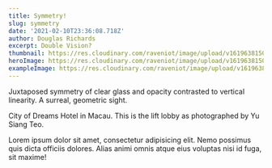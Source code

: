 ```yaml
---
title: Symmetry!
slug: symmetry
date: '2021-02-10T23:36:08.718Z'
author: Douglas Richards
excerpt: Double Vision?
thumbnail: https://res.cloudinary.com/raveniot/image/upload/v1619638150/symmetry_afzqhu.jpg
heroImage: https://res.cloudinary.com/raveniot/image/upload/v1619638150/symmetry_afzqhu.jpg
exampleImage: https://res.cloudinary.com/raveniot/image/upload/v1619638150/symmetry_afzqhu.jpg
---
```


Juxtaposed symmetry of clear glass and opacity contrasted to vertical linearity. A surreal, geometric sight.

City of Dreams Hotel in Macau. This is the lift lobby as photographed by Yu Siang Teo.

Lorem ipsum dolor sit amet, consectetur adipisicing elit. Nemo possimus quis dicta officiis dolores. Alias animi omnis atque eius voluptas nisi id fuga, sit maxime!
